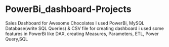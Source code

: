 # PowerBi_dashboard-Projects

Sales Dashboard for Awesome Chocolates
I used PowerBi, MySQL Database(write SQL Queries) & CSV file
for creating dashboard i used some features in PowerBi
like DAX, creating Measures, Parameters, ETL, Power Query,SQL
